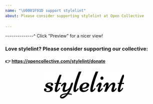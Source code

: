 ```yaml
---
name: "\U0001F91D support stylelint"
about: Please consider supporting stylelint at Open Collective

---
```


--------------^ Click "Preview" for a nicer view!

### Love stylelint? Please consider supporting our collective:
#### 👉  https://opencollective.com/stylelint/donate

<p align="center"><img src="https://raw.githubusercontent.com/stylelint/stylelint/master/identity/stylelint-text-black-256.png" alt="stylelint, a mighty, modern CSS linter." /></p>

